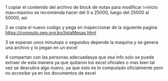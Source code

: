 1 copiar el contenido del archivo de block de notas para modificar i=inicio max=maximo
  se recomienda hacer del 0 a 25000, luego del 25000 al 50000, asi

2 se copia el nuevo codigo y pega en inspeccionar de la siguiente pagina
  https://computo.oep.org.bo/listaMesas.html

3 se esperan unos minutops o segundos depende la maquina y se genera una archivo y lo pegan en un excel

4 compartan con las personas adecuadasya que esa info solo se puede extraer de esta manera ya que quitaron los excel oficiales o mas bien tal vez se descubra algo nuevo, ya que esto es lo computado oficialmente pero no accesibe ya en los documentos de excel
